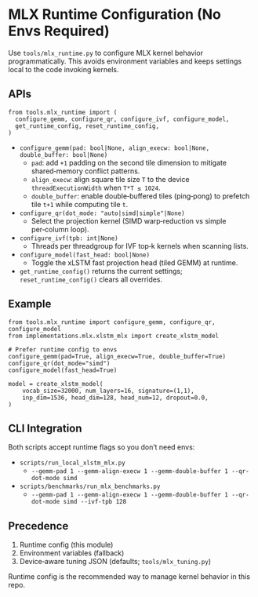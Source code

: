 # MLX Runtime Configuration (No Envs Required)

Use `tools/mlx_runtime.py` to configure MLX kernel behavior programmatically. This avoids environment variables and keeps settings local to the code invoking kernels.

## APIs

```
from tools.mlx_runtime import (
  configure_gemm, configure_qr, configure_ivf, configure_model,
  get_runtime_config, reset_runtime_config,
)
```

- `configure_gemm(pad: bool|None, align_execw: bool|None, double_buffer: bool|None)`
  - `pad`: add `+1` padding on the second tile dimension to mitigate shared‑memory conflict patterns.
  - `align_execw`: align square tile size `T` to the device `threadExecutionWidth` when `T*T ≤ 1024`.
  - `double_buffer`: enable double‑buffered tiles (ping‑pong) to prefetch tile `t+1` while computing tile `t`.
- `configure_qr(dot_mode: "auto|simd|simple"|None)`
  - Select the projection kernel (SIMD warp‑reduction vs simple per‑column loop).
- `configure_ivf(tpb: int|None)`
  - Threads per threadgroup for IVF top‑k kernels when scanning lists.
- `configure_model(fast_head: bool|None)`
  - Toggle the xLSTM fast projection head (tiled GEMM) at runtime.
- `get_runtime_config()` returns the current settings; `reset_runtime_config()` clears all overrides.

## Example

```
from tools.mlx_runtime import configure_gemm, configure_qr, configure_model
from implementations.mlx.xlstm_mlx import create_xlstm_model

# Prefer runtime config to envs
configure_gemm(pad=True, align_execw=True, double_buffer=True)
configure_qr(dot_mode="simd")
configure_model(fast_head=True)

model = create_xlstm_model(
    vocab_size=32000, num_layers=16, signature=(1,1),
    inp_dim=1536, head_dim=128, head_num=12, dropout=0.0,
)
```

## CLI Integration

Both scripts accept runtime flags so you don’t need envs:

- `scripts/run_local_xlstm_mlx.py`
  - `--gemm-pad 1 --gemm-align-execw 1 --gemm-double-buffer 1 --qr-dot-mode simd`
- `scripts/benchmarks/run_mlx_benchmarks.py`
  - `--gemm-pad 1 --gemm-align-execw 1 --gemm-double-buffer 1 --qr-dot-mode simd --ivf-tpb 128`

## Precedence

1. Runtime config (this module)
2. Environment variables (fallback)
3. Device‑aware tuning JSON (defaults; `tools/mlx_tuning.py`)

Runtime config is the recommended way to manage kernel behavior in this repo.
